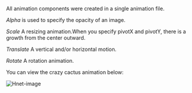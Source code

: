 All animation components were created in a single animation file.

*Alpha* is used to specify the opacity of an image.

*Scale* A resizing animation.When you specify pivotX and pivotY, there is a growth from the center outward.

*Translate* A vertical and/or horizontal motion.

*Rotate* A rotation animation.

You can view the crazy cactus animation below:


![Hnet-image](https://user-images.githubusercontent.com/103643989/165831988-ff47ded2-1fac-495c-b8a1-df697a57195e.gif)
